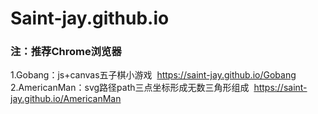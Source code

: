 # Saint-jay.github.io
### 注：推荐Chrome浏览器
1.Gobang：js+canvas五子棋小游戏  https://saint-jay.github.io/Gobang<br/>
2.AmericanMan：svg路径path三点坐标形成无数三角形组成  https://saint-jay.github.io/AmericanMan<br/>
